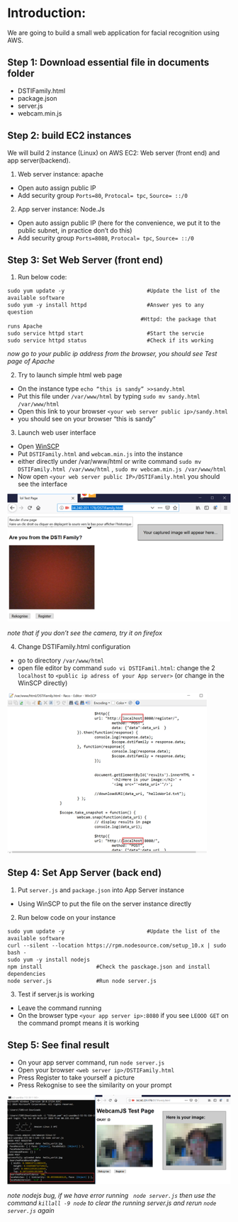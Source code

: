 # Introduction:

We are going to build a small web application for facial recognition using AWS.

## Step 1: Download essential file in documents folder

* DSTIFamily.html
* package.json
* server.js
* webcam.min.js
 
## Step 2: build EC2 instances

We will build 2 instance (Linux) on AWS EC2: Web server (front end) and app server(backend).

1. Web server instance: apache

* Open auto assign public IP
* Add security group `Ports=80`, `Protocal= tpc`, `Source= ::/0`

2. App server instance: Node.Js

* Open auto assign public IP (here for the convenience, we put it to the public subnet, in practice don’t do this)
* Add security group `Ports=8080`, `Protocal= tpc`, `Source= ::/0`
 
## Step 3: Set Web Server (front end)

1. Run below code:

```
sudo yum update -y	                    	#Update the list of the available software
sudo yum -y install httpd    	          	#Answer yes to any question
                                          #Httpd: the package that runs Apache
sudo service httpd start       	        	#Start the servcie
sudo service httpd status     	        	#Check if its working
```
*now go to your public ip address from the browser, you should see Test page of Apache*
 
2. Try to launch simple html web page
 
* On the instance type ` echo “this is sandy” >>sandy.html `
* Put this file under `/var/www/html` by typing `sudo mv sandy.html /var/www/html `
* Open this link to your browser `<your web server public ip>/sandy.html` 
* you should see on your browser “this is sandy”

3. Launch web user interface

* Open [WinSCP](https://winscp.net/eng/docs/guide_amazon_ec2)
* Put `DSTIFamily.html` and `webcam.min.js` into the instance
* either directly under /var/www/html or write command `sudo mv DSTIFamily.html /var/www/html` , `sudo mv webcam.min.js /var/www/html`
* Now open `<your web server public IP>/DSTIFamily.html` you should see the interface

<img src="documents/im1.png" width=600>

*note that if you don’t see the camera, try it on firefox*

4. Change DSTIFamily.html configuration
* go to directory `/var/www/html`
* open file editor by command `sudo vi DSTIFamil.html`: change the 2 `localhost` to `<public ip adress of your App server>` (or change in the WinSCP directly) 

<img src="documents/im2.png" width=450>

## Step 4: Set App Server (back end)

1.  Put `server.js` and `package.json` into App Server instance

* Using WinSCP to put the file on the server instance directly

2. Run below code on your instance

```
sudo yum update -y	                    	#Update the list of the available software
curl --silent --location https://rpm.nodesource.com/setup_10.x | sudo bash -
sudo yum -y install nodejs
npm install 				#Check the pasckage.json and install dependencies
node server.js 				#Run node server.js
```

3. Test if server.js is working

* Leave the command running
* On the browser type `<your app server ip>:8080` if you see `LEOOO GET` on the command prompt means it is working

## Step 5: See final result

* On your app server command, run `node server.js`
* Open your browser `<web server ip>/DSTIFamily.html`
* Press Register to take yourself a picture
* Press Rekognise to see the similarity on your prompt

<img src="documents/im3.png" width=600>

*note nodejs bug, if we have error running ` node server.js` then use the command  `killall -9 node` to clear the running server.js and rerun `node server.js` again* 


